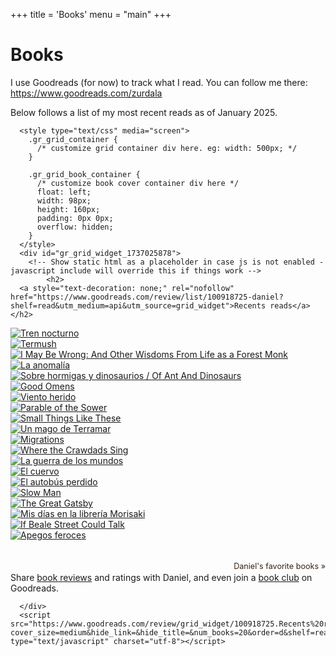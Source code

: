 +++
title = 'Books'
menu = "main"
+++

# Books

I use Goodreads (for now) to track what I read.
You can follow me there: https://www.goodreads.com/zurdala

Below follows a list of my most recent reads as of January 2025.

      <style type="text/css" media="screen">
        .gr_grid_container {
          /* customize grid container div here. eg: width: 500px; */
        }

        .gr_grid_book_container {
          /* customize book cover container div here */
          float: left;
          width: 98px;
          height: 160px;
          padding: 0px 0px;
          overflow: hidden;
        }
      </style>
      <div id="gr_grid_widget_1737025878">
        <!-- Show static html as a placeholder in case js is not enabled - javascript include will override this if things work -->
            <h2>
      <a style="text-decoration: none;" rel="nofollow" href="https://www.goodreads.com/review/list/100918725-daniel?shelf=read&utm_medium=api&utm_source=grid_widget">Recents reads</a>
    </h2>
  <div class="gr_grid_container">
    <div class="gr_grid_book_container"><a title="Tren nocturno" rel="nofollow" href="https://www.goodreads.com/book/show/25846618-tren-nocturno"><img alt="Tren nocturno" border="0" src="https://i.gr-assets.com/images/S/compressed.photo.goodreads.com/books/1435993461l/25846618._SX98_.jpg" /></a></div>
    <div class="gr_grid_book_container"><a title="Termush" rel="nofollow" href="https://www.goodreads.com/book/show/62678428-termush"><img alt="Termush" border="0" src="https://i.gr-assets.com/images/S/compressed.photo.goodreads.com/books/1692818625l/62678428._SX98_.jpg" /></a></div>
    <div class="gr_grid_book_container"><a title="I May Be Wrong: And Other Wisdoms From Life as a Forest Monk" rel="nofollow" href="https://www.goodreads.com/book/show/122782061-i-may-be-wrong"><img alt="I May Be Wrong: And Other Wisdoms From Life as a Forest Monk" border="0" src="https://i.gr-assets.com/images/S/compressed.photo.goodreads.com/books/1676976835l/122782061._SX98_.jpg" /></a></div>
    <div class="gr_grid_book_container"><a title="La anomalía" rel="nofollow" href="https://www.goodreads.com/book/show/214506366-la-anomal-a"><img alt="La anomalía" border="0" src="https://i.gr-assets.com/images/S/compressed.photo.goodreads.com/books/1719032141l/214506366._SX98_.jpg" /></a></div>
    <div class="gr_grid_book_container"><a title="Sobre hormigas y dinosaurios / Of Ant And Dinosaurs (Spanish Edition)" rel="nofollow" href="https://www.goodreads.com/book/show/214400459-sobre-hormigas-y-dinosaurios-of-ant-and-dinosaurs"><img alt="Sobre hormigas y dinosaurios / Of Ant And Dinosaurs" border="0" src="https://i.gr-assets.com/images/S/compressed.photo.goodreads.com/books/1719028834l/214400459._SX98_.jpg" /></a></div>
    <div class="gr_grid_book_container"><a title="Good Omens" rel="nofollow" href="https://www.goodreads.com/book/show/20493713-good-omens"><img alt="Good Omens" border="0" src="https://i.gr-assets.com/images/S/compressed.photo.goodreads.com/books/1389215151l/20493713._SX98_.jpg" /></a></div>
    <div class="gr_grid_book_container"><a title="Viento herido" rel="nofollow" href="https://www.goodreads.com/book/show/61313965-viento-herido"><img alt="Viento herido" border="0" src="https://i.gr-assets.com/images/S/compressed.photo.goodreads.com/books/1663448476l/61313965._SX98_.jpg" /></a></div>
    <div class="gr_grid_book_container"><a title="Parable of the Sower (Earthseed, #1)" rel="nofollow" href="https://www.goodreads.com/book/show/46159607-parable-of-the-sower"><img alt="Parable of the Sower" border="0" src="https://i.gr-assets.com/images/S/compressed.photo.goodreads.com/books/1699989393l/46159607._SX98_.jpg" /></a></div>
    <div class="gr_grid_book_container"><a title="Small Things Like These" rel="nofollow" href="https://www.goodreads.com/book/show/59733531-small-things-like-these"><img alt="Small Things Like These" border="0" src="https://i.gr-assets.com/images/S/compressed.photo.goodreads.com/books/1663217608l/59733531._SX98_.jpg" /></a></div>
    <div class="gr_grid_book_container"><a title="Un mago de Terramar" rel="nofollow" href="https://www.goodreads.com/book/show/59683517-un-mago-de-terramar"><img alt="Un mago de Terramar" border="0" src="https://i.gr-assets.com/images/S/compressed.photo.goodreads.com/books/1637603159l/59683517._SX98_.jpg" /></a></div>
    <div class="gr_grid_book_container"><a title="Migrations" rel="nofollow" href="https://www.goodreads.com/book/show/57030080-migrations"><img alt="Migrations" border="0" src="https://i.gr-assets.com/images/S/compressed.photo.goodreads.com/books/1625486435l/57030080._SX98_.jpg" /></a></div>
    <div class="gr_grid_book_container"><a title="Where the Crawdads Sing" rel="nofollow" href="https://www.goodreads.com/book/show/43323704-where-the-crawdads-sing"><img alt="Where the Crawdads Sing" border="0" src="https://i.gr-assets.com/images/S/compressed.photo.goodreads.com/books/1657113717l/43323704._SX98_.jpg" /></a></div>
    <div class="gr_grid_book_container"><a title="La guerra de los mundos" rel="nofollow" href="https://www.goodreads.com/book/show/44648166-la-guerra-de-los-mundos"><img alt="La guerra de los mundos" border="0" src="https://i.gr-assets.com/images/S/compressed.photo.goodreads.com/books/1553779345l/44648166._SX98_.jpg" /></a></div>
    <div class="gr_grid_book_container"><a title="El cuervo" rel="nofollow" href="https://www.goodreads.com/book/show/17696849-el-cuervo"><img alt="El cuervo" border="0" src="https://i.gr-assets.com/images/S/compressed.photo.goodreads.com/books/1364389463l/17696849._SX98_.jpg" /></a></div>
    <div class="gr_grid_book_container"><a title="El autobús perdido" rel="nofollow" href="https://www.goodreads.com/book/show/57032146-el-autob-s-perdido"><img alt="El autobús perdido" border="0" src="https://i.gr-assets.com/images/S/compressed.photo.goodreads.com/books/1613071429l/57032146._SX98_.jpg" /></a></div>
    <div class="gr_grid_book_container"><a title="Slow Man" rel="nofollow" href="https://www.goodreads.com/book/show/386222.Slow_Man"><img alt="Slow Man" border="0" src="https://i.gr-assets.com/images/S/compressed.photo.goodreads.com/books/1348760585l/386222._SX98_.jpg" /></a></div>
    <div class="gr_grid_book_container"><a title="The Great Gatsby" rel="nofollow" href="https://www.goodreads.com/book/show/58077592-the-great-gatsby"><img alt="The Great Gatsby" border="0" src="https://i.gr-assets.com/images/S/compressed.photo.goodreads.com/books/1621260448l/58077592._SX98_.jpg" /></a></div>
    <div class="gr_grid_book_container"><a title="Mis días en la librería Morisaki (Librería Morisaki, #1)" rel="nofollow" href="https://www.goodreads.com/book/show/66421161-mis-d-as-en-la-librer-a-morisaki"><img alt="Mis días en la librería Morisaki" border="0" src="https://i.gr-assets.com/images/S/compressed.photo.goodreads.com/books/1670958091l/66421161._SX98_.jpg" /></a></div>
    <div class="gr_grid_book_container"><a title="If Beale Street Could Talk" rel="nofollow" href="https://www.goodreads.com/book/show/42932973-if-beale-street-could-talk"><img alt="If Beale Street Could Talk" border="0" src="https://i.gr-assets.com/images/S/compressed.photo.goodreads.com/books/1542930395l/42932973._SX98_.jpg" /></a></div>
    <div class="gr_grid_book_container"><a title="Apegos feroces" rel="nofollow" href="https://www.goodreads.com/book/show/37541805-apegos-feroces"><img alt="Apegos feroces" border="0" src="https://i.gr-assets.com/images/S/compressed.photo.goodreads.com/books/1513341509l/37541805._SX98_.jpg" /></a></div>
    <br style="clear: both"/><br/><a class="gr_grid_branding" style="font-size: .9em; color: #382110; text-decoration: none; float: right; clear: both" rel="nofollow" href="https://www.goodreads.com/user/show/100918725-daniel">Daniel's favorite books »</a>
  <noscript><br/>Share <a rel="nofollow" href="/">book reviews</a> and ratings with Daniel, and even join a <a rel="nofollow" href="/group">book club</a> on Goodreads.</noscript>
  </div>

      </div>
      <script src="https://www.goodreads.com/review/grid_widget/100918725.Recents%20reads?cover_size=medium&hide_link=&hide_title=&num_books=20&order=d&shelf=read&sort=date_read&widget_id=1737025878" type="text/javascript" charset="utf-8"></script>
